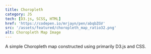 ```yaml
---
title: Choropleth
category: JS
tech: [D3.js, SCSS, HTML]
href: 'https://codepen.io/mrjayn/pen/abqbZGV'
src: '/assets/featured/choropleth_map_ratio32.png'
alt: Choropleth Map Image
---
```


A simple Choropleth map constructed using primarily D3.js and CSS.
